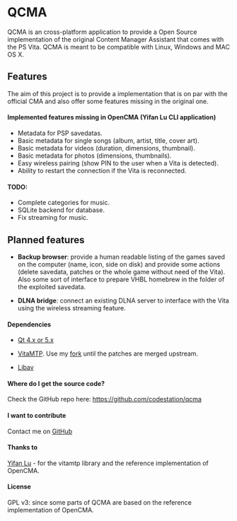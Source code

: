 QCMA
====

QCMA is an cross-platform application to provide a Open Source implementation
of the original Content Manager Assistant that comes with the PS Vita. QCMA is
meant to be compatible with Linux, Windows and MAC OS X.

## Features

The aim of this project is to provide a implementation that is on par with the
official CMA and also offer some features missing in the original one.

#### Implemented features missing in OpenCMA (Yifan Lu CLI application)
* Metadata for PSP savedatas.
* Basic metadata for single songs (album, artist, title, cover art).
* Basic metadata for videos (duration, dimensions, thumbnail).
* Basic metadata for photos (dimensions, thumbnails).
* Easy wireless pairing (show PIN to the user when a Vita is detected).
* Ability to restart the connection if the Vita is reconnected.

#### TODO:
* Complete categories for music.
* SQLite backend for database.
* Fix streaming for music.

## Planned features
* **Backup browser**: provide a human readable listing of the games saved on the
computer (name, icon, side on disk) and provide some actions (delete savedata,
patches or the whole game without need of the Vita). Also some sort of interface
to prepare VHBL homebrew in the folder of the exploited savedata.

* **DLNA bridge**: connect an existing DLNA server to interface with the Vita
using the wireless streaming feature.

#### Dependencies
* [Qt 4.x or 5.x](http://qt-project.org/)

* [VitaMTP](https://github.com/yifanlu/VitaMTP). Use my
[fork](https://github.com/codestation/VitaMTP) until the patches are merged upstream.

* [Libav](http://www.libav.org/)


#### Where do I get the source code?
Check the GitHub repo here: https://github.com/codestation/qcma

#### I want to contribute 
Contact me on [GitHub](https://github.com/codestation/) 

#### Thanks to
[Yifan Lu](https://github.com/yifanlu/vitamtp/) - for the vitamtp library and
the reference implementation of OpenCMA.

#### License
GPL v3: since some parts of QCMA are based on the reference implementation of
OpenCMA.
